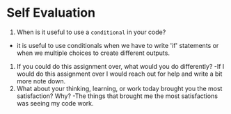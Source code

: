 # Self Evaluation

1. When is it useful to use a `conditional` in your code?
- it is useful to use conditionals when we  have to write 'if' statements or when we multiple choices to create different outputs.
1. If you could do this assignment over, what would you do differently?
-If I would do this assignment over I would reach out for help and write a bit more note down. 
1. What about your thinking, learning, or work today brought you the most satisfaction? Why?
-The things that brought me the most satisfactions was seeing my code work.
